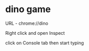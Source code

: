 # dino game

URL - chrome://dino

Right click and open Inspect

click on Console tab then start typing
